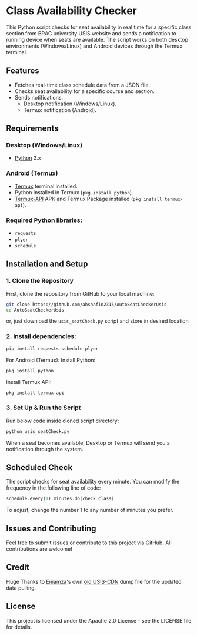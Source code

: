 # Class Availability Checker

This Python script checks for seat availability in real time for a specific class section from BRAC university USIS website and sends a notification to running device when seats are available. The script works on both desktop environments (Windows/Linux) and Android devices through the Termux terminal.

## Features
- Fetches real-time class schedule data from a JSON file.
- Checks seat availability for a specific course and section.
- Sends notifications:
  - Desktop notification (Windows/Linux).
  - Termux notification (Android).

## Requirements

### Desktop (Windows/Linux)
  - [Python](https://www.python.org/downloads/) 3.x

### Android (Termux)
  - [Termux](https://github.com/termux/termux-app) terminal installed.
  - Python installed in Termux (`pkg install python`).
  - [Termux-API](https://github.com/termux/termux-api) APK and Termux Package installed (`pkg install termux-api`).

### Required Python libraries:
  - `requests`
  - `plyer`
  - `schedule`

## Installation and Setup

### 1. Clone the Repository
First, clone the repository from GitHub to your local machine:

```bash
git clone https://github.com/ahshafin2315/AutoSeatCheckerUsis
cd AutoSeatCheckerUsis
```
or, just download the `usis_seatCheck.py` script and store in desired location

### 2. Install dependencies:

```bash
pip install requests schedule plyer
```

For Android (Termux):
Install Python:
```bash
pkg install python
```
Install Termux API:
```bash
pkg install termux-api
```

### 3. Set Up & Run the Script
Run below code inside cloned script directory:

```bash
python usis_seatCheck.py
```

When a seat becomes available, Desktop or Termux will send you a notification through the system.

## Scheduled Check
The script checks for seat availability every minute. You can modify the frequency in the following line of code:

```python
schedule.every(1).minutes.do(check_class)
```
To adjust, change the number 1 to any number of minutes you prefer.

## Issues and Contributing
Feel free to submit issues or contribute to this project via GitHub. All contributions are welcome!

## Credit
Huge Thanks to [Eniamza](https://github.com/Eniamza/)'s own [old USIS-CDN](https://usis-cdn.eniamza.com/old-usisdump.json) dump file for the updated data pulling.

## License
This project is licensed under the Apache 2.0 License - see the LICENSE file for details.
